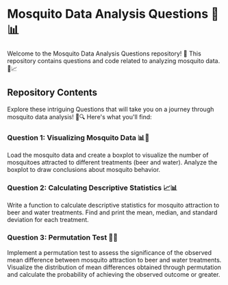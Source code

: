 # Mosquito Data Analysis Questions 🦟📊

Welcome to the Mosquito Data Analysis Questions repository! 🌟 This repository contains questions and code related to analyzing mosquito data. 🦟📈

## Repository Contents

Explore these intriguing Questions that will take you on a journey through mosquito data analysis! 🦟🔍 Here's what you'll find:

### Question 1: Visualizing Mosquito Data 📊🦟

Load the mosquito data and create a boxplot to visualize the number of mosquitoes attracted to different treatments (beer and water). Analyze the boxplot to draw conclusions about mosquito behavior.

### Question 2: Calculating Descriptive Statistics 📈📊

Write a function to calculate descriptive statistics for mosquito attraction to beer and water treatments. Find and print the mean, median, and standard deviation for each treatment.

### Question 3: Permutation Test 🧪🔀

Implement a permutation test to assess the significance of the observed mean difference between mosquito attraction to beer and water treatments. Visualize the distribution of mean differences obtained through permutation and calculate the probability of achieving the observed outcome or greater.
